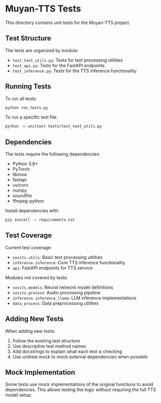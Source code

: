 # Muyan-TTS Tests

This directory contains unit tests for the Muyan-TTS project.

## Test Structure

The tests are organized by module:

- `test_text_utils.py`: Tests for text processing utilities
- `test_api.py`: Tests for the FastAPI endpoints
- `test_inference.py`: Tests for the TTS inference functionality

## Running Tests

To run all tests:

```bash
python run_tests.py
```

To run a specific test file:

```bash
python -m unittest tests/test_text_utils.py
```

## Dependencies

The tests require the following dependencies:

- Python 3.8+
- PyTorch
- librosa
- fastapi
- uvicorn
- numpy
- soundfile
- ffmpeg-python

Install dependencies with:

```bash
pip install -r requirements.txt
```

## Test Coverage

Current test coverage:

- `sovits.utils`: Basic text processing utilities
- `inference.inference`: Core TTS inference functionality
- `api`: FastAPI endpoints for TTS service

Modules not covered by tests:

- `sovits.models`: Neural network model definitions
- `sovits.process`: Audio processing pipeline
- `inference.inference_llama`: LLM inference implementations
- `data_process`: Data preprocessing utilities

## Adding New Tests

When adding new tests:

1. Follow the existing test structure
2. Use descriptive test method names
3. Add docstrings to explain what each test is checking
4. Use unittest.mock to mock external dependencies when possible

## Mock Implementation

Some tests use mock implementations of the original functions to avoid dependencies. This allows testing the logic without requiring the full TTS model setup.